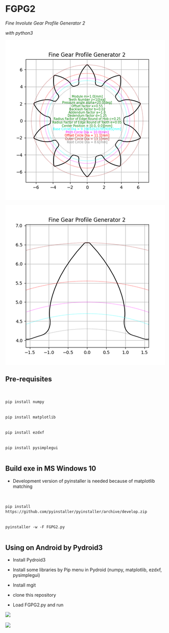 # FGPG2





_Fine Involute Gear Profile Generator 2_





_with python3_





![](./Result/Result.png)





![](./Result/Result2.png)








## Pre-requisites





```


pip install numpy


pip install matplotlib


pip install ezdxf


pip install pysimplegui


```





## Build exe in MS Windows 10





* Development version of pyinstaller is needed because of matplotlib matching





```


pip install https://github.com/pyinstaller/pyinstaller/archive/develop.zip


pyinstaller -w -F FGPG2.py


```





## Using on Android by Pydroid3





* Install Pydroid3


* Install some libraries by Pip menu in Pydroid (numpy, matplotlib, ezdxf, pysimplegui)


* Install mgit


* clone this repository


* Load FGPG2.py and run





![](./img/Screenshot_Pydroid3.png)





![](./img/Screenshot_Android.png)








